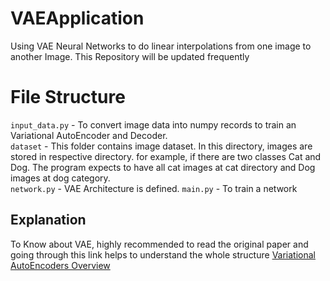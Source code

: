 # VAEApplication
Using VAE Neural Networks to do linear interpolations from one image to another Image. This Repository will be updated frequently

# File Structure
`input_data.py` - To convert image data into numpy records to train an Variational AutoEncoder and Decoder.
</br>
`dataset` - This folder contains image dataset. In this directory, images are stored in respective directory. for example, if there are two classes Cat and Dog. The program expects to have all cat images at cat directory and Dog images at dog category.
</br>
`network.py` - VAE Architecture is defined. 
`main.py` - To train a network

## Explanation
To Know about VAE, highly recommended to read the original paper and going through this link helps to understand the whole structure [Variational AutoEncoders Overview](http://kvfrans.com/variational-autoencoders-explained/)
